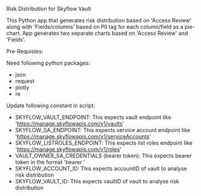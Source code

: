 Risk Distribution for Skyflow Vault

This Python app that generates risk distribution based on 'Access Review' along with 'Fields/columns' based on PII tag for each column/field as a pie-chart. 
App generates two separate charts based on 'Access Review' and 'Fields'.

Pre-Requistes:

Need following python packages:
- json
- request
- plotly
- re

Update following constant in script:
- SKYFLOW_VAULT_ENDPOINT: This expects vault endpoint like 'https://manage.skyflowapis.com/v1/vaults'
- SKYFLOW_SA_ENDPOINT: This expects service account endpoint like 'https://manage.skyflowapis.com/v1/serviceAccounts'
- SKYFLOW_LISTROLES_ENDPOINT: This expects list roles endpoint like 'https://manage.skyflowapis.com/v1/roles'
- VAULT_OWNER_SA_CREDENTIALS (bearer token): This expects bearer token in the format 'bearer <token>'
- SKYFLOW_ACCOUNT_ID: This expects accountID of vault to analyse risk distribution
- SKYFLOW_VAULT_ID: This expects vaultID of vault to analyse risk distribution


